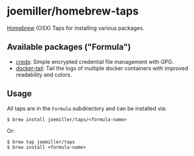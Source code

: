 joemiller/homebrew-taps
=======================

[Homebrew](http://brew.sh) (OSX) Taps for installing various packages.


Available packages ("Formula")
------------------------------

- [creds](https://github.com/joemiller/creds): Simple encrypted credential file management with GPG.
- [docker-tail](https://github.com/joemiller/docker-tail): Tail the logs of multiple docker containers
  with improved readability and colors.

Usage
-----

All taps are in the `Formula` subdirectory and can be installed via:

```
$ brew install joemiller/taps/<formula-name>
```

Or:

```
$ brew tap joemiller/taps
$ brew install <formula-name>
```
